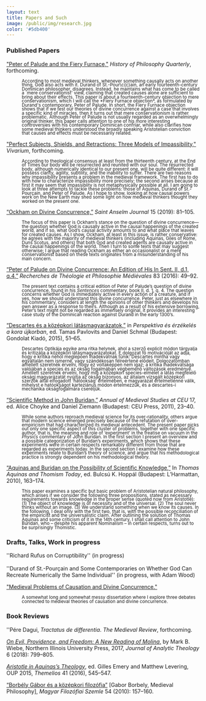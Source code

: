 ```yaml
---
layout: text
title: Papers and Such
image: /public/img/research.jpg
color: '#5db400'
---
```



### Published Papers


<a href="{{ site.baseurl }}/1_research/Toth_tym.pdf">"Peter of Palude and the Fiery Furnace,"</a> <i>History of Philosophy Quarterly</i>, forthcoming.
<br>
<p style="margin-left: 40px; line-height: 0.9"><small>According to most medieval thinkers, whenever something causally acts on another thing, God also acts with it. Durand of St.-Pour\c{c}ain, an early fourteenth-century Dominican philosopher, disagrees. Instead, he maintains what has come to be called a `mere conservationist' view, claiming that created causes alone are sufficient to bring about their effects.
This paper is about a fourteenth-century objection to mere conservationism, which I will call the *Fiery Furnace objection*, as formulated by Durand's contemporary, Peter of Palude.  In short, the Fiery Furnace objection shows that if we test our theories of divine
concurrence against a case that involves a specific kind of miracles, then it turns out that mere conservationism is rather problematic. Although Peter of Palude is not usually regarded as an overwhelmingly original thinker, this paper calls attention to one of his more interesting controversies with his contemporary Dominican confriar, while also clarifies how some medieval thinkers understood the broadly speaking Aristotelian conviction that causes and effects must be necessarily related.</small></p>


<a href="{{ site.baseurl }}/1_research/Toth2019a_0.pdf">"Perfect Subjects, Shields, and Retractions: Three Models of Impassibility,"</a> <i>Vivarium</i>, forthcoming.
<br>
<p style="margin-left: 40px; line-height: 0.9"><small>According to theological consensus at least from the thirteenth century, at the End of Times our body will be resurrected and reunited with our soul. The resurrected body, although numerically identical to our present one, will be quite different: it will possess clarity, agility, subtility, and the inability to suffer. There are two reasons why impassibility presents a problem in the medieval framework. The first has to do with how to characterize impassibility more precisely; the second arises because at first it may seem that impassiblity is not metaphysically possible at all. I am going to look at three attempts to tackle these problems: those of Aquinas, Durand of St.-Pourçain, and Peter of Palude. As I hope to show, looking at how causal powers work on the New Earth may shed some light on how medieval thinkers thought they worked on the present one.</small></p>

<a href="{{ site.baseurl }}/1_research/Toth2019b_0.pdf">“Ockham on Divine Concurrence,”</a> <i>Saint Anselm Journal</i> 15 (2019): 81–105.<br>
  <p style="margin-left: 40px; line-height: 0.9"><small>The focus of this paper is Ockham’s stance on the question of divine concurrence—the question whether God is causally active in the causal happenings of the created world, and if so, what God’s causal activity amounts to and what place that leaves for created causes. As I show, Ockham, at least in this issue, is rather conservative: he agrees with the majority of medieval thinkers (including Aquinas, Giles of Rome, Duns Scotus, and others) that both God and created agents are causally active in the causal happenings of the world. Then I turn to some texts that may suggest otherwise; I argue that reading Ockham as either an occasionalist or a mere conservationist based on these texts originates from a misunderstanding of his main concern.</small></p>

<a href="{{ site.baseurl }}/1_research/Toth2016a_0.pdf">“Peter of Palude on Divine Concurrence: An Edition of His In Sent. II, d.1, q.4,”</a> <i>Recherches de Théologie et Philosophie Médiévales</i> 83 (2016): 49–92.
<br>
<p style="margin-left: 40px; line-height: 0.9"><small>The present text contains a critical edition of Peter of Palude’s question of divine concurrence, found in his <i>Sentences</i> commentary, book II, d. 1, q. 4. The question concerns whether God is immediately active in every action of a creature, and if yes, how we should understand this divine concurrence. Peter, just as elsewhere in his commentary, considers at length the opinions of other thinkers and develops his own answer as a response to theirs. Although as a result of his extensive borrowing, Peter’s text might not be regarded as immensely original, it provides an interesting case study of the Dominican reaction against Durand in the early 1300’s.</small></p>

<a href="{{ site.baseurl }}/1_research/Toth2015a_0.pdf">“Descartes és a középkori látásmagyarázatok,”</a> in <i>Perspektíva és érzékelés a kora újkorban</i>, ed. Tamas Pavlovits and Daniel Schmal (Budapest: Gondolat Kiadó, 2015), 51–65.
<br>
<p style="margin-left: 40px; line-height: 0.9"><small>Descartes Optikája egyike ama ritka helynek, ahol a szerző explicit módon tárgyalja és kritizálja a középkori látásmagyarázatokat. E dolgozat fő motivációját az adja, hogy e kritika néhol meglepően inadekvátnak tűnik: Descartes mintha vagy egyáltalán nem ismerné, vagy szándékosan félreértené elődeit. Dolgozatomban amellett szeretnék érvelni, hogy ez voltaképpen nem igaz; a kritika inadekvátsága valójában a species és az okság fogalmában végbemenő változások eredménye. Amellett szeretnék érvelni, hogy míg a középkori species-elmélet a látás megfelelő oksági magyarázatát nyújtja az okság bizonyos, az általam vizsgált középkori szerzők által elfogadott ‘hatóokság’ értelmében, e magyarázat értelmetlenné válik, mihelyst e hatóokságot karteziánus módon értelmezzük, és a descartes-i mechanika okságfogalmára cseréljük.</small></p>


<a href="{{ site.baseurl }}/1_research/Toth2011aa_0.pdf">“Scientific Method in John Buridan,”</a> <i>Annual of Medieval Studies at CEU</i> 17, ed. Alice Choyke and Daniel Ziemann (Budapest: CEU Press, 2011), 23–40.
<br>
<p style="margin-left: 40px; line-height: 0.9"><small>While some authors reproach medieval science for its over-rationality, others argue that modern science emerged precisely because of the refutation of over-empiricism that had characterized its medieval antecedent. The present paper picks out only one specific aspect of this cluster of problems, together with one specific author, that is, the meaning and role of ‘experiment’ in the treatise on vacuum in the <i>Physics</i> commentary of John Buridan. In the first section I present an overview and a possible categorization of Buridan’s experiments, which shows that these experiments were in certain respects remarkably different from those that are regarded as experiments today. In the second section I examine how these experiments relate to Buridan’s theory of science, and argue that his methodological practice is strongly dependent on his methodological theory.</small></p>

<a href="{{ site.baseurl }}/1_research/Toth2010a_0.pdf">“Aquinas and Buridan on the Possibility of Scientific Knowledge,”</a> In <i>Thomas Aquinas and Thomism Today</i>, ed. Bulcsú K. Hoppál (Budapest: L’Harmattan, 2010), 163–174.
<br>
<p style="margin-left: 40px; line-height: 0.9"><small>This paper examines a specific but basic problem of Aristotelian natural philosophy, which arises if we consider the following three propositions, stated as necessary requirements towards knowledge in the proper sense (quoted now from Aristotle):
(1) The object of knowledge is of necessity and of the universal.
(2) The soul never thinks without an image.
(3) We understand something when we know its causes.
In the following, I deal only with the first two, that is, with the possible reconciliation of the empiricist and the universalistic claim. After outlining the solution of Thomas Aquinas and some criticism of it in the 14th century, I shall call attention to John Buridan, who – despite his apparent Nominalism – in certain respects, turns out to be surprisingly Thomistic.</small></p>


### Drafts, Talks, Work in progress

''Richard Rufus on Corruptibility'' (in progress) <br>
<br>
''Durand of St.-Pourçain and Some Contemporaries on Whether God Can Recreate Numerically the Same Individual'' (in progress, with Adam Wood)


<a href="{{ site.baseurl }}/1_research/Toth2017a_0.pdf">"Medieval Problems of Causation and Divine Concurrence."</a>
<br>
<p style="margin-left: 40px; line-height: 0.9"><small>A somewhat long and somewhat messy dissertation where I explore three debates connected to medieval theories of causation and divine concurrence.</small></p>



### Book Reviews

''Pére Dagui, *Tractatus de differentia*. *The Medieval Review*, forthcoming.

<a href="{{ site.baseurl }}/1_research/Toth2018a_0.pdf">*On Evil, Providence, and Freedom: A New Reading of Molina*,</a> by Mark B. Wiebe, Northern Illinois University Press, 2017, *Journal of Analytic Theology* 6 (2018): 799–805.

<a href="{{ site.baseurl }}/1_research/Toth2016b_0.pdf">*Aristotle in Aquinas’s Theology*,</a> ed. Gilles Emery and Matthew Levering, OUP 2015, *Themelios* 41 (2016), 545–547.

<a href="{{ site.baseurl }}/1_research/Toth2012a_0.pdf">“Borbély Gábor és a középkori filozófia”</a> [Gabor Borbely, Medieval Philosophy], *Magyar Filozófiai Szemle* 54 (2010): 157–160.
